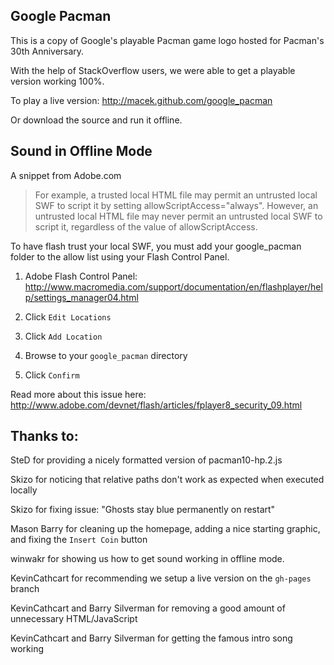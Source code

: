 Google Pacman
-------------

This is a copy of Google's playable Pacman game logo hosted for
Pacman's 30th Anniversary.

With the help of StackOverflow users, we were able to get a playable
version working 100%.

To play a live version: http://macek.github.com/google_pacman

Or download the source and run it offline.



Sound in Offline Mode
---------------------

A snippet from Adobe.com

> For example, a trusted local HTML file may permit an untrusted local SWF to script it by setting allowScriptAccess="always". However, an untrusted local HTML file may never permit an untrusted local SWF to script it, regardless of the value of allowScriptAccess.

To have flash trust your local SWF, you must add your google_pacman
folder to the allow list using your Flash Control Panel.

1. Adobe Flash Control Panel: 
   http://www.macromedia.com/support/documentation/en/flashplayer/help/settings_manager04.html

2. Click `Edit Locations`

3. Click `Add Location`

4. Browse to your `google_pacman` directory

5. Click `Confirm`

Read more about this issue here:
http://www.adobe.com/devnet/flash/articles/fplayer8_security_09.html



Thanks to:
----------
SteD for providing a nicely formatted version of pacman10-hp.2.js

Skizo for noticing that relative paths don't work as expected when
executed locally

Skizo for fixing issue: "Ghosts stay blue permanently on restart"

Mason Barry for cleaning up the homepage, adding a nice starting graphic,
and fixing the `Insert Coin` button

winwakr for showing us how to get sound working in offline mode.

KevinCathcart for recommending we setup a live version on the `gh-pages` branch

KevinCathcart and Barry Silverman for removing a good amount of unnecessary HTML/JavaScript

KevinCathcart and Barry Silverman for getting the famous intro song working
